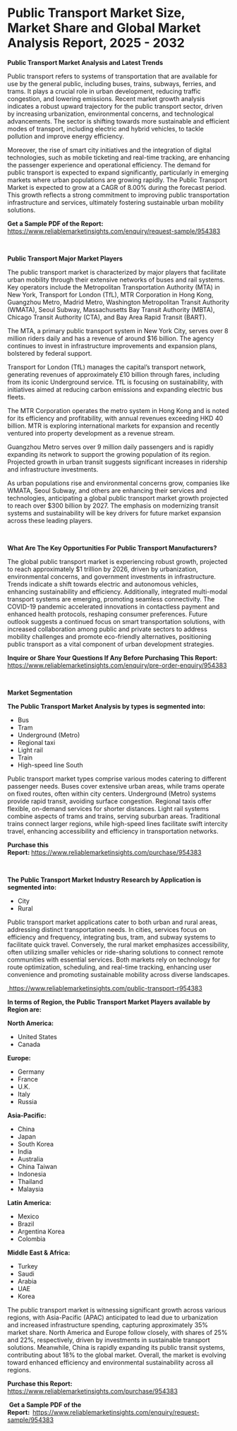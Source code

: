 <p><h1>Public Transport Market Size, Market Share and Global Market Analysis Report, 2025 - 2032</h1></p><p><strong>Public Transport Market Analysis and Latest Trends</strong></p>
<p><p>Public transport refers to systems of transportation that are available for use by the general public, including buses, trains, subways, ferries, and trams. It plays a crucial role in urban development, reducing traffic congestion, and lowering emissions. Recent market growth analysis indicates a robust upward trajectory for the public transport sector, driven by increasing urbanization, environmental concerns, and technological advancements. The sector is shifting towards more sustainable and efficient modes of transport, including electric and hybrid vehicles, to tackle pollution and improve energy efficiency.</p><p>Moreover, the rise of smart city initiatives and the integration of digital technologies, such as mobile ticketing and real-time tracking, are enhancing the passenger experience and operational efficiency. The demand for public transport is expected to expand significantly, particularly in emerging markets where urban populations are growing rapidly. The Public Transport Market is expected to grow at a CAGR of 8.00% during the forecast period. This growth reflects a strong commitment to improving public transportation infrastructure and services, ultimately fostering sustainable urban mobility solutions.</p></p>
<p><strong>Get a Sample PDF of the Report:&nbsp;</strong> <a href="https://www.reliablemarketinsights.com/enquiry/request-sample/954383?utm_campaign=2199&utm_medium=2&utm_source=Github&utm_content=ia&utm_term=16042025&utm_id=public-transport">https://www.reliablemarketinsights.com/enquiry/request-sample/954383</a></p>
<p>&nbsp;</p>
<p><strong>Public Transport Major Market Players</strong></p>
<p><p>The public transport market is characterized by major players that facilitate urban mobility through their extensive networks of buses and rail systems. Key operators include the Metropolitan Transportation Authority (MTA) in New York, Transport for London (TfL), MTR Corporation in Hong Kong, Guangzhou Metro, Madrid Metro, Washington Metropolitan Transit Authority (WMATA), Seoul Subway, Massachusetts Bay Transit Authority (MBTA), Chicago Transit Authority (CTA), and Bay Area Rapid Transit (BART).</p><p>The MTA, a primary public transport system in New York City, serves over 8 million riders daily and has a revenue of around $16 billion. The agency continues to invest in infrastructure improvements and expansion plans, bolstered by federal support.</p><p>Transport for London (TfL) manages the capital’s transport network, generating revenues of approximately £10 billion through fares, including from its iconic Underground service. TfL is focusing on sustainability, with initiatives aimed at reducing carbon emissions and expanding electric bus fleets.</p><p>The MTR Corporation operates the metro system in Hong Kong and is noted for its efficiency and profitability, with annual revenues exceeding HKD 40 billion. MTR is exploring international markets for expansion and recently ventured into property development as a revenue stream.</p><p>Guangzhou Metro serves over 9 million daily passengers and is rapidly expanding its network to support the growing population of its region. Projected growth in urban transit suggests significant increases in ridership and infrastructure investments.</p><p>As urban populations rise and environmental concerns grow, companies like WMATA, Seoul Subway, and others are enhancing their services and technologies, anticipating a global public transport market growth projected to reach over $300 billion by 2027. The emphasis on modernizing transit systems and sustainability will be key drivers for future market expansion across these leading players.</p></p>
<p>&nbsp;</p>
<p><strong>What Are The Key Opportunities For Public Transport Manufacturers?</strong></p>
<p><p>The global public transport market is experiencing robust growth, projected to reach approximately $1 trillion by 2026, driven by urbanization, environmental concerns, and government investments in infrastructure. Trends indicate a shift towards electric and autonomous vehicles, enhancing sustainability and efficiency. Additionally, integrated multi-modal transport systems are emerging, promoting seamless connectivity. The COVID-19 pandemic accelerated innovations in contactless payment and enhanced health protocols, reshaping consumer preferences. Future outlook suggests a continued focus on smart transportation solutions, with increased collaboration among public and private sectors to address mobility challenges and promote eco-friendly alternatives, positioning public transport as a vital component of urban development strategies.</p></p>
<p><strong>Inquire or Share Your Questions If Any Before Purchasing This Report:</strong> <a href="https://www.reliablemarketinsights.com/enquiry/pre-order-enquiry/954383?utm_campaign=2199&utm_medium=2&utm_source=Github&utm_content=ia&utm_term=16042025&utm_id=public-transport">https://www.reliablemarketinsights.com/enquiry/pre-order-enquiry/954383</a></p>
<p>&nbsp;</p>
<p><strong>Market Segmentation</strong></p>
<p><strong>The Public Transport Market Analysis by types is segmented into:</strong></p>
<p><ul><li>Bus</li><li>Tram</li><li>Underground (Metro)</li><li>Regional taxi</li><li>Light rail</li><li>Train</li><li>High-speed line South</li></ul></p>
<p><p>Public transport market types comprise various modes catering to different passenger needs. Buses cover extensive urban areas, while trams operate on fixed routes, often within city centers. Underground (Metro) systems provide rapid transit, avoiding surface congestion. Regional taxis offer flexible, on-demand services for shorter distances. Light rail systems combine aspects of trams and trains, serving suburban areas. Traditional trains connect larger regions, while high-speed lines facilitate swift intercity travel, enhancing accessibility and efficiency in transportation networks.</p></p>
<p><strong>Purchase this Report:&nbsp;</strong><a href="https://www.reliablemarketinsights.com/purchase/954383?utm_campaign=2199&utm_medium=2&utm_source=Github&utm_content=ia&utm_term=16042025&utm_id=public-transport">https://www.reliablemarketinsights.com/purchase/954383</a></p>
<p>&nbsp;</p>
<p><strong>The Public Transport Market Industry Research by Application is segmented into:</strong></p>
<p><ul><li>City</li><li>Rural</li></ul></p>
<p><p>Public transport market applications cater to both urban and rural areas, addressing distinct transportation needs. In cities, services focus on efficiency and frequency, integrating bus, tram, and subway systems to facilitate quick travel. Conversely, the rural market emphasizes accessibility, often utilizing smaller vehicles or ride-sharing solutions to connect remote communities with essential services. Both markets rely on technology for route optimization, scheduling, and real-time tracking, enhancing user convenience and promoting sustainable mobility across diverse landscapes.</p></p>
<p><a href="https://www.reliablemarketinsights.com/public-transport-r954383?utm_campaign=2199&utm_medium=2&utm_source=Github&utm_content=ia&utm_term=16042025&utm_id=public-transport">&nbsp;https://www.reliablemarketinsights.com/public-transport-r954383</a></p>
<p><strong>In terms of Region, the Public Transport Market Players available by Region are:</strong></p>
<p>
    <p> <strong> North America: </strong>
        <ul>
            <li>United States</li>
            <li>Canada</li>
        </ul>
        </p> 
    <p> <strong> Europe: </strong>
        <ul>
            <li>Germany</li>
            <li>France</li>
            <li>U.K.</li>
            <li>Italy</li>
            <li>Russia</li>
        </ul>
        </p> 
    <p> <strong> Asia-Pacific: </strong>
        <ul>
            <li>China</li>
            <li>Japan</li>
            <li>South Korea</li>
            <li>India</li>
            <li>Australia</li>
            <li>China Taiwan</li>
            <li>Indonesia</li>
            <li>Thailand</li>
            <li>Malaysia</li>
        </ul>
        </p> 
    <p> <strong> Latin America: </strong>
        <ul>
            <li>Mexico</li>
            <li>Brazil</li>
            <li>Argentina Korea</li>
            <li>Colombia</li>
        </ul>
        </p> 
    <p> <strong> Middle East & Africa: </strong>
        <ul>
            <li>Turkey</li>
            <li>Saudi</li>
            <li>Arabia</li>
            <li>UAE</li>
            <li>Korea</li>
        </ul>
    </p>
    </p>
<p><p>The public transport market is witnessing significant growth across various regions, with Asia-Pacific (APAC) anticipated to lead due to urbanization and increased infrastructure spending, capturing approximately 35% market share. North America and Europe follow closely, with shares of 25% and 22%, respectively, driven by investments in sustainable transport solutions. Meanwhile, China is rapidly expanding its public transit systems, contributing about 18% to the global market. Overall, the market is evolving toward enhanced efficiency and environmental sustainability across all regions.</p></p>
<p><strong>Purchase this Report: </strong><a href="https://www.reliablemarketinsights.com/purchase/954383?utm_campaign=2199&utm_medium=2&utm_source=Github&utm_content=ia&utm_term=16042025&utm_id=public-transport">https://www.reliablemarketinsights.com/purchase/954383</a></p>
<p>&nbsp;<strong>Get a Sample PDF of the Report:&nbsp;&nbsp;</strong><a href="https://www.reliablemarketinsights.com/enquiry/request-sample/954383?utm_campaign=2199&utm_medium=2&utm_source=Github&utm_content=ia&utm_term=16042025&utm_id=public-transport">https://www.reliablemarketinsights.com/enquiry/request-sample/954383</a></p>
<p><strong></strong></p>
<p><p></p><p></p><p></p></p>